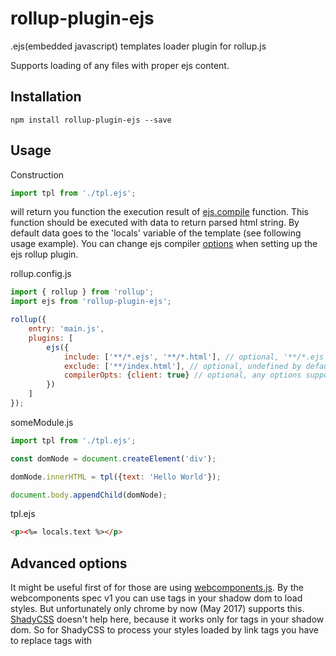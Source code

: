 # rollup-plugin-ejs
.ejs(embedded javascript) templates loader plugin for rollup.js

Supports loading of any files with proper ejs content.

## Installation
```
npm install rollup-plugin-ejs --save
```

## Usage
Construction
```javascript
import tpl from './tpl.ejs';
```
will return you function the execution result of [ejs.compile](https://github.com/mde/ejs#usage) function.
This function should be executed with data to return parsed html string.
By default data goes to the 'locals' variable of the template (see following usage example).
You can change ejs compiler [options](https://github.com/mde/ejs#options) when setting up the ejs rollup plugin.


rollup.config.js
```javascript
import { rollup } from 'rollup';
import ejs from 'rollup-plugin-ejs';

rollup({
    entry: 'main.js',
    plugins: [
        ejs({
            include: ['**/*.ejs', '**/*.html'], // optional, '**/*.ejs' by default
            exclude: ['**/index.html'], // optional, undefined by default
            compilerOpts: {client: true} // optional, any options supported by ejs compiler
        })
    ]
});
```

someModule.js
```javascript
import tpl from './tpl.ejs';

const domNode = document.createElement('div');

domNode.innerHTML = tpl({text: 'Hello World'});

document.body.appendChild(domNode);
```

tpl.ejs
```html
<p><%= locals.text %></p>
```

## Advanced options

It might be useful first of for those are using [webcomponents.js](https://github.com/webcomponents/webcomponentsjs).
By the webcomponents spec v1 you can use <link rel="stylesheet" href="..."> tags in your shadow dom to load styles. 
But unfortunately only chrome by now (May 2017) supports this.
[ShadyCSS](https://github.com/webcomponents/shadycss) doesn't help here, because it works only for <style>...</style> tags in your shadow dom.
So for ShadyCSS to process your styles loaded by link tags you have to replace <link> tags with <style> containing css rules from linked css file.
To achieve this on loading a template ejs/html file you can use this plugin:

rollup.config.js
```javascript
import { rollup } from 'rollup';
import ejs from 'rollup-plugin-ejs';

rollup({
    entry: 'main.js',
    plugins: [
        ejs({
            include: ['**/*.ejs', '**/*.html'],
            loadCss: true, // false by default
        })
    ]
});
```

tpl.ejs
```html
<link rel="stylesheet" href="./style.css">
<h1>My custom component</h1>
<slot></slot>
```

style.css
```css
:host {
    background: red;
    display: block;
}
```

The resulted compiled template string will look like this:

```html
<style>
    :host {
        background: red;
        display: block;
    }
</style>

<h1>My custom component</h1>
<slot></slot>
```

Now ShadyCSS will be able to process the html content in a right way.

It will (should at least ;) work for multiple <link> tags. 
And also it should work even for <template> tags containing <link> tags.


Enjoy. And fill free to pull request.